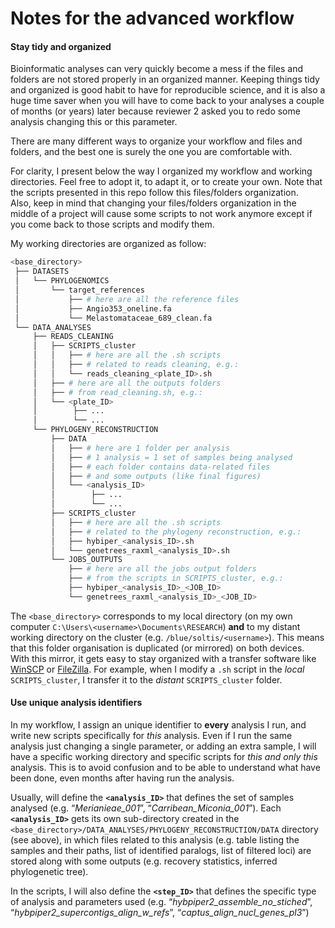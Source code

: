 Notes for the advanced workflow
================

#### Stay tidy and organized

Bioinformatic analyses can very quickly become a mess if the files and
folders are not stored properly in an organized manner. Keeping things
tidy and organized is good habit to have for reproducible science, and
it is also a huge time saver when you will have to come back to your
analyses a couple of months (or years) later because reviewer 2 asked
you to redo some analysis changing this or this parameter.

There are many different ways to organize your workflow and files and
folders, and the best one is surely the one you are comfortable with.

For clarity, I present below the way I organized my workflow and working
directories. Feel free to adopt it, to adapt it, or to create your own.
Note that the scripts presented in this repo follow this files/folders
organization.  
Also, keep in mind that changing your files/folders organization in the
middle of a project will cause some scripts to not work anymore except
if you come back to those scripts and modify them.

My working directories are organized as follow:

``` bash
<base_directory>
 ├── DATASETS
 │   └── PHYLOGENOMICS
 │       └── target_references
 │           ├── # here are all the reference files
 │           ├── Angio353_oneline.fa
 │           └── Melastomataceae_689_clean.fa
 └── DATA_ANALYSES
     ├── READS_CLEANING
     │   ├── SCRIPTS_cluster
     │   │   ├── # here are all the .sh scripts
     │   │   ├── # related to reads cleaning, e.g.:
     │   │   └── reads_cleaning_<plate_ID>.sh
     │   ├── # here are all the outputs folders
     │   ├── # from read_cleaning.sh, e.g.:
     │   └── <plate_ID>
     │        ├── ...
     │        └── ...
     └── PHYLOGENY_RECONSTRUCTION
         ├── DATA
         │   ├── # here are 1 folder per analysis
         │   ├── # 1 analysis = 1 set of samples being analysed
         │   ├── # each folder contains data-related files
         │   ├── # and some outputs (like final figures)
         │   └── <analysis_ID>
         │        ├── ...
         │        └── ...
         ├── SCRIPTS_cluster
         │   ├── # here are all the .sh scripts
         │   ├── # related to the phylogeny reconstruction, e.g.:
         │   ├── hybiper_<analysis_ID>.sh
         │   └── genetrees_raxml_<analysis_ID>.sh
         └── JOBS_OUTPUTS
             ├── # here are all the jobs output folders
             ├── # from the scripts in SCRIPTS_cluster, e.g.:
             ├── hybiper_<analysis_ID>_<JOB_ID>
             └── genetrees_raxml_<analysis_ID>_<JOB_ID>
```

The `<base_directory>` corresponds to my local directory (on my own
computer `C:\Users\<username>\Documents\RESEARCH`) **and** to my distant
working directory on the cluster (e.g. `/blue/soltis/<username>`). This
means that this folder organisation is duplicated (or mirrored) on both
devices. With this mirror, it gets easy to stay organized with a
transfer software like
[WinSCP](https://sourceforge.net/projects/winscp/) or
[FileZilla](https://filezilla-project.org/). For example, when I modify
a `.sh` script in the *local* `SCRIPTS_cluster`, I transfer it to the
*distant* `SCRIPTS_cluster` folder.

#### Use unique analysis identifiers

In my workflow, I assign an unique identifier to **every** analysis I
run, and write new scripts specifically for *this* analysis. Even if I
run the same analysis just changing a single parameter, or adding an
extra sample, I will have a specific working directory and specific
scripts for *this and only this* analysis. This is to avoid confusion
and to be able to understand what have been done, even months after
having run the analysis.

Usually, will define the **`<analysis_ID>`** that defines the set of
samples analysed (e.g. “*Merianieae_001*”, “*Carribean_Miconia_001*”).
Each **`<analysis_ID>`** gets its own sub-directory created in the
`<base_directory>/DATA_ANALYSES/PHYLOGENY_RECONSTRUCTION/DATA` directory
(see above), in which files related to this analysis (e.g. table listing
the samples and their paths, list of identified paralogs, list of
filtered loci) are stored along with some outputs (e.g. recovery
statistics, inferred phylogenetic tree).

In the scripts, I will also define the **`<step_ID>`** that defines the
specific type of analysis and parameters used
(e.g. “*hybpiper2_assemble_no_stiched*”,
“*hybpiper2_supercontigs_align_w\_refs*”,
“*captus_align_nucl_genes_pl3*”)
